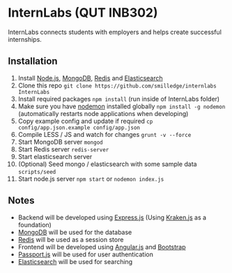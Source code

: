 InternLabs (QUT INB302)
==========

InternLabs connects students with employers and helps create successful internships.


## Installation
1. Install [Node.js](http://nodejs.org/), [MongoDB](https://www.mongodb.org/), [Redis](http://redis.io/) and [Elasticsearch](http://www.elasticsearch.org/)
2. Clone this repo `git clone https://github.com/smilledge/internlabs InternLabs`
3. Install required packages `npm install` (run inside of InternLabs folder)
4. Make sure you have [nodemon](https://github.com/remy/nodemon) installed globally `npm install -g nodemon` (automatically restarts node applications when developing)
5. Copy example config and update if required `cp config/app.json.example config/app.json`
6. Compile LESS / JS and watch for changes `grunt -v --force`
8. Start MongoDB server `mongod`
9. Start Redis server `redis-server`
10. Start elasticsearch server
11. (Optional) Seed mongo / elasticsearch with some sample data `scripts/seed`
12. Start node.js server `npm start` or `nodemon index.js`



## Notes
 - Backend will be developed using [Express.js](http://expressjs.com/) (Using [Kraken.js](http://krakenjs.com/) as a foundation)
 - [MongoDB](https://www.mongodb.org/) will be used for the database
 - [Redis](http://redis.io/) will be used as a session store
 - Frontend will be developed using [Angular.js](http://angularjs.org/) and [Bootstrap](http://getbootstrap.com/)
 - [Passport.js](http://passportjs.org/) will be used for user authentication 
 - [Elasticsearch](http://www.elasticsearch.org/) will be used for searching